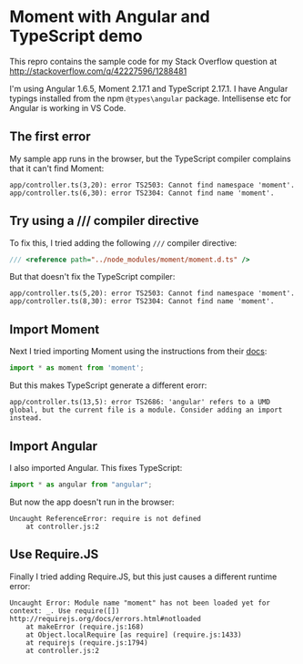 # Moment with Angular and TypeScript demo

This repro contains the sample code for my Stack Overflow question at http://stackoverflow.com/q/42227596/1288481

I'm using Angular 1.6.5, Moment 2.17.1 and TypeScript 2.17.1.  I have Angular typings installed from the npm `@types\angular` package.  Intellisense etc for Angular is working in VS Code.

## The first error

My sample app runs in the browser, but the TypeScript compiler complains that it can't find Moment:

```
app/controller.ts(3,20): error TS2503: Cannot find namespace 'moment'.
app/controller.ts(6,30): error TS2304: Cannot find name 'moment'.
```

## Try using a /// compiler directive

To fix this, I tried adding the following `///` compiler directive:

```ts
/// <reference path="../node_modules/moment/moment.d.ts" />
```

But that doesn't fix the TypeScript compiler:

```
app/controller.ts(5,20): error TS2503: Cannot find namespace 'moment'.
app/controller.ts(8,30): error TS2304: Cannot find name 'moment'.
```

## Import Moment

Next I tried importing Moment using the instructions from their [docs](http://momentjs.com/docs/#/use-it/typescript/): 

```ts
import * as moment from 'moment';
```

But this makes TypeScript generate a different erorr:

```
app/controller.ts(13,5): error TS2686: 'angular' refers to a UMD global, but the current file is a module. Consider adding an import instead.
```

## Import Angular

I also imported Angular.  This fixes TypeScript:

```ts
import * as angular from "angular";
```

But now the app doesn't run in the browser:

```
Uncaught ReferenceError: require is not defined
    at controller.js:2
```

## Use Require.JS

Finally I tried adding Require.JS, but this just causes a different runtime error:

```
Uncaught Error: Module name "moment" has not been loaded yet for context: _. Use require([])
http://requirejs.org/docs/errors.html#notloaded
    at makeError (require.js:168)
    at Object.localRequire [as require] (require.js:1433)
    at requirejs (require.js:1794)
    at controller.js:2
```

